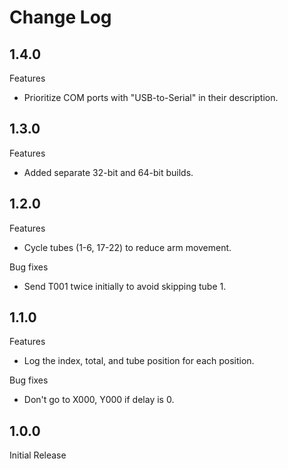 # Change Log

## 1.4.0

Features

  - Prioritize COM ports with "USB-to-Serial" in their description.

## 1.3.0

Features

  - Added separate 32-bit and 64-bit builds.

## 1.2.0

Features

  - Cycle tubes (1-6, 17-22) to reduce arm movement.

Bug fixes

  - Send T001 twice initially to avoid skipping tube 1.

## 1.1.0

Features

  - Log the index, total, and tube position for each position.

Bug fixes

  - Don't go to X000, Y000 if delay is 0.

## 1.0.0

Initial Release
